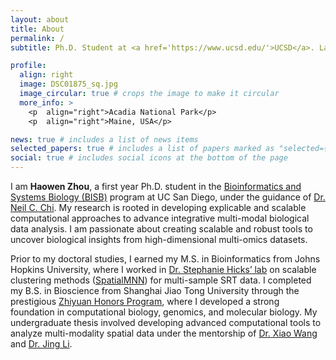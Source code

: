```yaml
---
layout: about
title: About
permalink: /
subtitle: Ph.D. Student at <a href='https://www.ucsd.edu/'>UCSD</a>. La Jolla, CA.

profile:
  align: right
  image: DSC01875_sq.jpg
  image_circular: true # crops the image to make it circular
  more_info: >
    <p  align="right">Acadia National Park</p>
    <p  align="right">Maine, USA</p>

news: true # includes a list of news items
selected_papers: true # includes a list of papers marked as "selected={true}"
social: true # includes social icons at the bottom of the page
---
```


I am <b>Haowen Zhou</b>, a first year Ph.D. student in the <a href='https://bioinformatics.ucsd.edu/'>Bioinformatics and Systems Biology (BISB)</a> program at UC San Diego, under the guidance of <a href='https://cardiology.ucsd.edu/research/labs/chi/index.html'>Dr. Neil C. Chi</a>. My research is rooted in developing explicable and scalable computational approaches to advance integrative multi-modal biological data analysis. I am passionate about creating scalable and robust tools to uncover biological insights from high-dimensional multi-omics datasets.

Prior to my doctoral studies, I earned my M.S. in Bioinformatics from Johns Hopkins University, where I worked in <a href='https://www.stephaniehicks.com'>Dr. Stephanie Hicks’ lab</a> on scalable clustering methods (<a href='https://github.com/Pixel-Dream/spatialMNN'>SpatialMNN</a>) for multi-sample SRT data. I completed my B.S. in Bioscience from Shanghai Jiao Tong University through the prestigious <a href='https://en.zhiyuan.sjtu.edu.cn/'>Zhiyuan Honors Program</a>, where I developed a strong foundation in computational biology, genomics, and molecular biology. My undergraduate thesis involved developing advanced computational tools to analyze multi-modality spatial data under the mentorship of <a href='https://www.wangxiaolab.org/'>Dr. Xiao Wang</a> and <a href='https://cbb.sjtu.edu.cn/~jingli/homepage.php'>Dr. Jing Li</a>.
